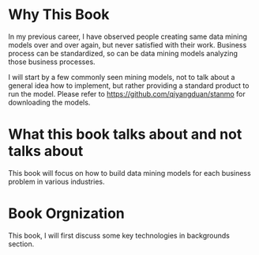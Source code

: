 Why This Book
=======

In my previous career, I have observed people creating same data mining models over and over again, but never satisfied with their work.
Business process can be standardized, so can be data mining models analyzing those business processes.

I will start by a few commonly seen mining models, not to talk about a general idea how to implement, but rather providing a standard product to run the model. Please refer to https://github.com/qiyangduan/stanmo for downloading the models.


# What this book talks about and not talks about
This book will focus on how to build data mining models for each business problem in various industries.

# Book Orgnization

This book, I will first discuss some key technologies in backgrounds section. 





